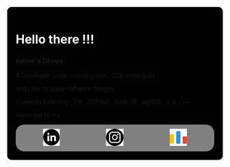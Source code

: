 <div style="
background-color:black; border-radius:10px; padding:20px
">
<h1 style="color:white">Hello there !!!</h1> 

<h3>name's Dhruv</h3>
A Developer under-construction , CSE undergrad

and i like to make software thingys 

Currently Learning :
*C# , ASP.net , NodeJS , mySQL , c & c++*

reach out to me ,

<!-- make a div with white background -->

<div style="
background-color:gray; padding:10px; border-radius:20px;
display:flex;
align-items:bottom; 
justify-content:space-around;
">
    <a href="https://www.linkedin.com/in/dhruv-bhanushali-92617224a">
    <img src="./icons/linkedin.png" height=40/>
    </a>
    <a href="https://instagram.com/__thedrb__?igshid=NzZlODBkYWE4Ng==">
    <img src="./icons/instagram.png" height=40/>
    </a>
    <a href="https://codeforces.com/profile/theDRB">
    <img src="./icons/codeforces.png" height=40/>
</div>

</div>




